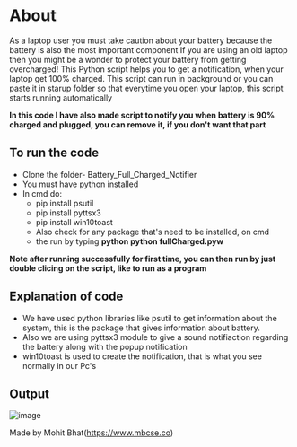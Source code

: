 # About
As a laptop user you must take caution about your battery because the battery is also the most important component
If you are using an old laptop then you might be a wonder to protect your battery from getting overcharged!
This Python script helps you to get a notification, when your laptop get 100% charged. This script can run in background or you can paste it in starup folder so that everytime you open your laptop, this script starts running automatically

**In this code I have also made script to notify you when battery is 90% charged and plugged, you can remove it, if you don't want that part**

## To run the code
- Clone the folder- Battery_Full_Charged_Notifier
- You must have python installed
- In cmd do:
  - pip install psutil
  - pip install pyttsx3
  - pip install win10toast
  - Also check for any package that's need to be installed, on cmd
  - the run by typing **python python fullCharged.pyw**

**Note after running successfully for first time, you can then run by just double clicing on the script, like to run as a program**  

## Explanation of code
- We have used python libraries like psutil to get information about the system, this is the package that gives information about battery.
- Also we are using pyttsx3 module to give a sound notifiaction regarding the battery along with the popup notification
- win10toast is used to create the notification, that is what you see normally in our Pc's

## Output
![image](https://github.com/mbcse/Rotten-Scripts/blob/batterychargedscript/Battery_Full_Charged_Notifier/batteryOutput.png)


Made by Mohit Bhat(https://www.mbcse.co)



